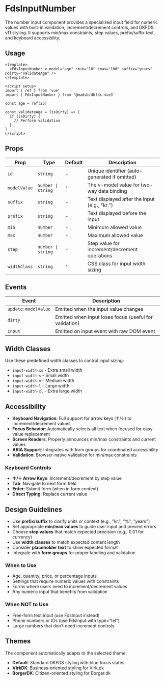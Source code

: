# FdsInputNumber

The number input component provides a specialized input field for numeric values with built-in validation, increment/decrement controls, and DKFDS v11 styling. It supports min/max constraints, step values, prefix/suffix text, and keyboard accessibility.

## Usage

```vue
<template>
  <FdsInputNumber v-model="age" :min="18" :max="100" suffix="years" @dirty="validateAge" />
</template>

<script setup>
import { ref } from 'vue'
import { FdsInputNumber } from '@madsb/dkfds-vue3'

const age = ref(25)

const validateAge = (isDirty) => {
  if (isDirty) {
    // Perform validation
  }
}
</script>
```

## Props

| Prop         | Type               | Default | Description                                   |
| ------------ | ------------------ | ------- | --------------------------------------------- |
| `id`         | `string`           | -       | Unique identifier (auto-generated if omitted) |
| `modelValue` | `number \| string` | `''`    | The v-model value for two-way data binding    |
| `suffix`     | `string`           | -       | Text displayed after the input (e.g., "kr.")  |
| `prefix`     | `string`           | -       | Text displayed before the input               |
| `min`        | `number`           | -       | Minimum allowed value                         |
| `max`        | `number`           | -       | Maximum allowed value                         |
| `step`       | `number \| string` | -       | Step value for increment/decrement operations |
| `widthClass` | `string`           | `''`    | CSS class for input width sizing              |

## Events

| Event               | Description                                            |
| ------------------- | ------------------------------------------------------ |
| `update:modelValue` | Emitted when the input value changes                   |
| `dirty`             | Emitted when input loses focus (useful for validation) |
| `input`             | Emitted on input event with raw DOM event              |

## Width Classes

Use these predefined width classes to control input sizing:

- `input-width-xs` - Extra small width
- `input-width-s` - Small width
- `input-width-m` - Medium width
- `input-width-l` - Large width
- `input-width-xl` - Extra large width

## Accessibility

- **Keyboard Navigation**: Full support for arrow keys (↑/↓) to increment/decrement values
- **Focus Behavior**: Automatically selects all text when focused for easy value replacement
- **Screen Readers**: Properly announces min/max constraints and current values
- **ARIA Support**: Integrates with form groups for coordinated accessibility
- **Validation**: Browser-native validation for min/max constraints

### Keyboard Controls

- **↑/↓ Arrow Keys**: Increment/decrement by step value
- **Tab**: Navigate to next form field
- **Enter**: Submit form (when in form context)
- **Direct Typing**: Replace current value

## Design Guidelines

- Use **prefix/suffix** to clarify units or context (e.g., "kr.", "%", "years")
- Set appropriate **min/max values** to guide user input and prevent errors
- Choose **step values** that match expected precision (e.g., 0.01 for currency)
- Use **width classes** to match expected content length
- Consider **placeholder text** to show expected format
- Integrate with **form groups** for proper labeling and validation

### When to Use

- Age, quantity, price, or percentage inputs
- Settings that require numeric values with constraints
- Forms where users need to increment/decrement values
- Any numeric input that benefits from validation

### When NOT to Use

- Free-form text input (use FdsInput instead)
- Phone numbers or IDs (use FdsInput with type="tel")
- Large numbers that don't need increment controls

## Themes

The component automatically adapts to the selected theme:

- **Default**: Standard DKFDS styling with blue focus states
- **VirkDK**: Business-oriented styling for Virk.dk
- **BorgerDK**: Citizen-oriented styling for Borger.dk
